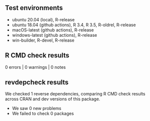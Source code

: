 ## Test environments

* ubuntu 20.04 (local), R-release
* ubuntu 18.04 (github actions), R 3.4, R 3.5, R-oldrel, R-release
* macOS-latest (github actions), R-release
* windows-latest (github actions), R-release
* win-builder, R-devel, R-release

## R CMD check results

0 errors | 0 warnings | 0 notes

## revdepcheck results

We checked 1 reverse dependencies, comparing R CMD check results across CRAN and
dev versions of this package.

 * We saw 0 new problems
 * We failed to check 0 packages


